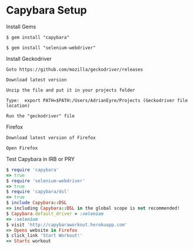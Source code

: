 # Capybara Setup


Install Gems
```
$ gem install "capybara"

$ gem install "selenium-webdriver"
```

Install Geckodriver
```
Goto https://github.com/mozilla/geckodriver/releases

Download latest version

Unzip the file and put it in your projects folder

Type:  export PATH=$PATH:/Users/AdrianEyre/Projects (Geckodriver file location)

Run the "geckodriver" file
```

Firefox
```
Download latest version of Firefox

Open Firefox
```

Test Capybara in IRB or PRY
```ruby
$ require 'capybara'
=> true
$ require 'selenium-webdriver'
=> true
$ require 'capybara/dsl'
=> true
$ include Capybara::DSL
=> including Capybara::DSL in the global scope is not recommended!
$ Capybara.default_driver = :selenium
=> :selenium
$ visit 'http://capybaraworkout.herokuapp.com'
=> Opens website in Firefox
$ click_link 'Start Workout!'
=> Starts workout
```
